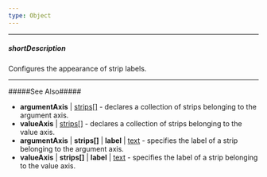 ```yaml
---
type: Object
---
```

---
##### shortDescription
Configures the appearance of strip labels.

---
#####See Also#####
- **argumentAxis** | [strips[]](/Documentation/ApiReference/Data_Visualization_Widgets/dxChart/Configuration/argumentAxis/strips/) - declares a collection of strips belonging to the argument axis.
- **valueAxis** | [strips[]](/Documentation/ApiReference/Data_Visualization_Widgets/dxChart/Configuration/valueAxis/strips/) - declares a collection of strips belonging to the value axis.
- **argumentAxis** | **strips[]** | **label** | [text](/api-reference/20%20Data%20Visualization%20Widgets/dxChart/1%20Configuration/argumentAxis/strips/label/text.md '/Documentation/ApiReference/Data_Visualization_Widgets/dxChart/Configuration/argumentAxis/strips/label/#text') - specifies the label of a strip belonging to the argument axis.
- **valueAxis** | **strips[]** | **label** | [text](/api-reference/20%20Data%20Visualization%20Widgets/dxChart/1%20Configuration/valueAxis/strips/label/text.md '/Documentation/ApiReference/Data_Visualization_Widgets/dxChart/Configuration/valueAxis/strips/label/#text') - specifies the label of a strip belonging to the value axis.